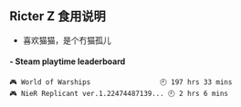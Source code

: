 ## Ricter Z 食用说明
- 喜欢猫猫，是个冇猫孤儿

<!-- steam-box start -->
#### - Steam playtime leaderboard
```text
🎮 World of Warships                 🕘 197 hrs 33 mins
🎮 NieR Replicant ver.1.22474487139... 🕘 2 hrs 6 mins
```
<!-- Powered by https://github.com/YouEclipse/steam-box . -->
<!-- steam-box end -->
